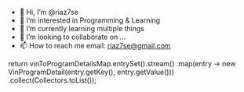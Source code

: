 - 👋 Hi, I’m @riaz7se
- 👀 I’m interested in Programming & Learning
- 🌱 I’m currently learning multiple things
- 💞️ I’m looking to collaborate on ...
- 📫 How to reach me
  email: riaz7se@gmail.com

<!---
riaz7se/riaz7se is a ✨ special ✨ repository because its `README.md` (this file) appears on your GitHub profile.
You can click the Preview link to take a look at your changes.
--->

return vinToProgramDetailsMap.entrySet().stream()
                .map(entry -> new VinProgramDetail(entry.getKey(), entry.getValue()))
                .collect(Collectors.toList());
